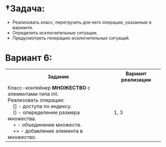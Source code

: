 # &#8224;Задача:
- Реализовать класс, перегрузить для него операции, указанные в варианте.
- Определить исключительные ситуации.
- Предусмотреть генерацию исключительных ситуаций.
# Вариант 6:
<table>
<tr><th>Задание</th><th>Вариант реализации</th></tr> <!--ряд с ячейками заголовков-->
<tr><td>Класс-контейнер <b>МНОЖЕСТВО</b> с элементами типа int:<br /> 
Реализовать операции:<br /> 
&nbsp&nbsp&nbsp&nbsp[] - доступа по индексу.<br />
&nbsp&nbsp&nbsp&nbsp() - опеределение размера множества.<br />
&nbsp&nbsp&nbsp&nbsp+ - объединение множеств.<br />
&nbsp&nbsp&nbsp&nbsp++ - добавление элемента в множество.</td><td>1, 3</td></tr> <!--ряд с ячейками тела таблицы-->
</table>
